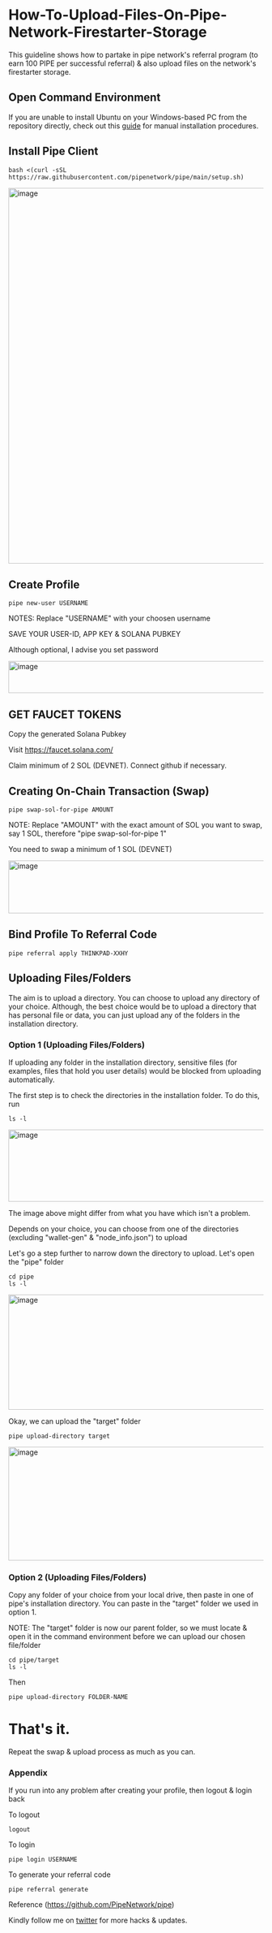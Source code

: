 # How-To-Upload-Files-On-Pipe-Network-Firestarter-Storage
This guideline shows how to partake in pipe network's referral program (to earn 100 PIPE per successful referral) &amp; also upload files on the network's firestarter storage.

## Open Command Environment
If you are unable to install Ubuntu on your Windows-based PC from the repository directly, check out this [guide](https://github.com/NotOlootu/How-to-Install-Docker-Manually-on-Ubuntu) for manual installation procedures.


## Install Pipe Client
```
bash <(curl -sSL https://raw.githubusercontent.com/pipenetwork/pipe/main/setup.sh)
```

<img width="1067" height="740" alt="image" src="https://github.com/user-attachments/assets/6a5d9b6b-85ec-4037-8a88-1f8dc9029b1b" />


## Create Profile
```
pipe new-user USERNAME
```

NOTES: Replace "USERNAME" with your choosen username
      
SAVE YOUR USER-ID, APP KEY & SOLANA PUBKEY
      
Although optional, I advise you set password

<img width="694" height="63" alt="image" src="https://github.com/user-attachments/assets/1dbc7e15-6e84-4c44-88d9-62ad12be999f" />


## GET FAUCET TOKENS

Copy the generated Solana Pubkey

Visit https://faucet.solana.com/

Claim minimum of 2 SOL (DEVNET). Connect github if necessary.


## Creating On-Chain Transaction (Swap)
```
pipe swap-sol-for-pipe AMOUNT
```

NOTE: Replace "AMOUNT" with the exact amount of SOL you want to swap, say 1 SOL, therefore "pipe swap-sol-for-pipe 1"

You need to swap a minimum of 1 SOL (DEVNET)

<img width="666" height="104" alt="image" src="https://github.com/user-attachments/assets/9571f802-d2de-4ce3-8bc3-ba2579abb3ec" />


## Bind Profile To Referral Code
```
pipe referral apply THINKPAD-XXHY
```


## Uploading Files/Folders
The aim is to upload a directory. You can choose to upload any directory of your choice. Although, the best choice would be to upload a directory that has personal file or data, you can just upload any of the folders in the installation directory.

### Option 1 (Uploading Files/Folders)

If uploading any folder in the installation directory, sensitive files (for examples, files that hold you user details) would be blocked from uploading automatically.

The first step is to check the directories in the installation folder. To do this, run
```
ls -l
```

<img width="656" height="142" alt="image" src="https://github.com/user-attachments/assets/083d81ca-8210-4002-a398-67c90dd78b14" />

The image above might differ from what you have which isn't a problem.

Depends on your choice, you can choose from one of the directories (excluding "wallet-gen" & "node_info.json") to upload 

Let's go a step further to narrow down the directory to upload. Let's open the "pipe" folder

```
cd pipe
ls -l
```

<img width="723" height="227" alt="image" src="https://github.com/user-attachments/assets/c94a7d41-4e3b-41c2-acf8-8c80e2020105" />


Okay, we can upload the "target" folder

```
pipe upload-directory target
```

<img width="1070" height="224" alt="image" src="https://github.com/user-attachments/assets/d50d8f28-9a10-4d21-aba6-e828720056d0" />


### Option 2 (Uploading Files/Folders)

Copy any folder of your choice from your local drive, then paste in one of pipe's installation directory. You can paste in the "target" folder we used in option 1.

NOTE: The "target" folder is now our parent folder, so we must locate & open it in the command environment before we can upload our chosen file/folder

```
cd pipe/target
ls -l
```

Then

```
pipe upload-directory FOLDER-NAME
```

# That's it.

Repeat the swap & upload process as much as you can.


### Appendix

If you run into any problem after creating your profile, then logout & login back

To logout

```
logout
```

To login

```
pipe login USERNAME
```

To generate your referral code

```
pipe referral generate
```


Reference (https://github.com/PipeNetwork/pipe)

Kindly follow me on [twitter](https://x.com/journeyer_dunya) for more hacks & updates.
